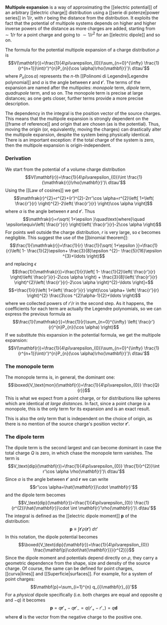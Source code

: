 **Multipole expansion** is a way of approximating the [[electric potential]] of an arbitrary [[electric charge]] distribution using a [[serie di potenze|power series]] in $1/r$, with $r$ being the distance from the distribution. It exploits the fact that the potential of multipole systems depends on higher and higher inverse powers of the distance as more charges are added, starting from $\sim 1/r$ for a point charge and going to $\sim 1/r^{2}$ for an [[electric dipole]] and so on.

The formula for the potential multipole expansion of a charge distribution $\rho$ is
$$V(\mathbf{r})=\frac{1}{4\pi\varepsilon_{0}}\sum_{n=0}^{\infty} \frac{1}{r^{n+1}}\int(r')^{n}P_{n}(\cos \alpha)\rho(\mathbf{r}')\ d\tau'$$
where $P_{n}(\cos \alpha)$ represents the $n$-th [[Polinomi di Legendre|Legendre polynomial]] and $\alpha$ is the angle between $\mathbf{r}$ and $\mathbf{r}'$. The terms of the expansion are named after the multipoles: *monopole* term, *dipole* term, *quadrupole* term, and so on. The monopole term is precise at large distances; as one gets closer, further terms provide a more precise description.

The dependency in the integral is the position vector of the source charges. This means that the multipole expansion is strongly dependent on the [[frame of reference]] and origin that are chosen (as is the potential). Thus, moving the origin (or, equivalently, moving the charges) can drastically alter the multipole expansion, despite the system being physically identical. There is an important exception: if the total charge of the system is zero, then the multipole expansion is origin-independent.
### Derivation
We start from the potential of a volume charge distribution
$$V(\mathbf{r})=\frac{1}{4\pi\varepsilon_{0}}\int \frac{1}{\mathfrak{r}}\rho(\mathbf{r}')\ d\tau'$$
Using the [[Law of cosines]] we get
$$\mathfrak{r}^{2}=r^{2}+(r')^{2}-2rr'\cos \alpha=r^{2}\left[ 1+\left( \frac{r'}{r} \right)^{2}-2\left( \frac{r'}{r} \right)\cos \alpha \right]$$
where $\alpha$ is the angle between $\mathbf{r}$ and $\mathbf{r}'$. Thus
$$\mathfrak{r}=r\sqrt{ 1+\epsilon }\quad\text{where}\quad \epsilon\equiv\left( \frac{r'}{r} \right)\left( \frac{r'}{r}-2\cos \alpha \right)$$
For points well outside the charge distribution, $r$ is very large, so $\epsilon$ becomes negligible. This suggest the use of the [[binomial theorem]]:
$$\frac{1}{\mathfrak{r}}=\frac{1}{r} \frac{1}{\sqrt{ 1+\epsilon }}=\frac{1}{r}\left( 1- \frac{1}{2}\epsilon+ \frac{3}{8}\epsilon ^{2}- \frac{5}{16}\epsilon ^{3}+\ldots \right)$$
and replacing $\epsilon$
$$\frac{1}{\mathfrak{r}}=\frac{1}{r}\left[ 1- \frac{1}{2}\left( \frac{r'}{r} \right)\left( \frac{r'}{r}-2\cos \alpha \right) + \frac{3}{8}\left( \frac{r'}{r} \right)^{2}\left( \frac{r'}{r}-2\cos \alpha \right)^{2}-\ldots \right]=$$
$$=\frac{1}{r}\left( 1+\left( \frac{r'}{r} \right)\cos \alpha+ \left( \frac{r'}{r} \right)^{2} \frac{3\cos ^{2}\alpha-1}{2}+\ldots \right)$$
where we collected powers of $r'/r$ in the second step. As it happens, the coefficients for each term are actually the Legendre polynomials, so we can express the previous formula as
$$\frac{1}{\mathfrak{r}}=\frac{1}{r}\sum_{n=0}^{\infty} \left( \frac{r'}{r}^{n}P_{n}(\cos \alpha) \right)$$
If we substitute this expansion in the potential formula, we get the multipole expansion:
$$V(\mathbf{r})=\frac{1}{4\pi\varepsilon_{0}}\sum_{n=0}^{\infty} \frac{1}{r^{n+1}}\int(r')^{n}P_{n}(\cos \alpha)\rho(\mathbf{r}')\ d\tau'$$
### The monopole term
The monopole terms is, in general, the dominant one:
$$\boxed{V_\text{mon}(\mathbf{r})=\frac{1}{4\pi\varepsilon_{0}} \frac{Q}{r}}$$
This is what we expect from a point charge, or for distributions like spheres which are identical *at large distances*. In fact, since a point charge *is* a monopole, this is the only term for its expansion and is an exact result.

This is also the only term that is independent on the choice of origin, as there is no mention of the source charge's position vector $\mathbf{r'}$.
### The dipole term
The dipole term is the second largest and can become dominant in case the total charge $Q$ is zero, in which chase the monopole term vanishes. The term is
$$V_\text{dip}(\mathbf{r})=\frac{1}{4\pi\varepsilon_{0}} \frac{1}{r^{2}}\int r'\cos \alpha \rho(\mathbf{r}')\ d\tau'$$
Since $\alpha$ is the angle between $\mathbf{r}'$ and $\mathbf{r}$ we can write
$$r'\cos \alpha=\hat{\mathbf{r}}\cdot \mathbf{r}'$$
and the dipole term becomes
$$V_\text{dip}(\mathbf{r})=\frac{1}{4\pi\varepsilon_{0}} \frac{1}{r^{2}}\hat{\mathbf{r}}\cdot \int \mathbf{r}'\rho(\mathbf{r}')\ d\tau'$$
The integral is defined as the [[electric dipole moment]] $\mathbf{p}$ of the distribution:
$$\mathbf{p}\equiv \int \mathbf{r}'\rho(\mathbf{r}')\ d\tau'$$
In this notation, the dipole potential becomes
$$\boxed{V_\text{dip}(\mathbf{r})=\frac{1}{4\pi\varepsilon_{0}} \frac{\mathbf{p}\cdot\hat{\mathbf{r}}}{r^{2}}}$$
Since the dipole moment and potentials depend directly on $\rho$, they carry a geometric dependence from the shape, size and density of the source charge. Of course, the same can be defined for point charges, [[curva|lines]] and [[Superficie|surfaces]]. For example, for a system of point charges:
$$\mathbf{p}=\sum_{i=1}^{n} q_{i}\mathbf{r}_{i}'$$
For a *physical* dipole specifically (i.e. both charges are equal and opposite $q$ and $-q$) it becomes
$$\mathbf{p}=q\mathbf{r}'_{+}-q\mathbf{r}'_{-}=q(r'_{+}-r'_{-})=q\mathbf{d}$$
where $\mathbf{d}$ is the vector from the negative charge to the positive one.